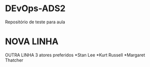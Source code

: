 ﻿# DEvOps-ADS2
Repositório de teste para aula
# NOVA LINHA
 OUTRA LINHA
3 atores preferidos
 *Stan Lee
 *Kurt Russell
 *Margaret Thatcher